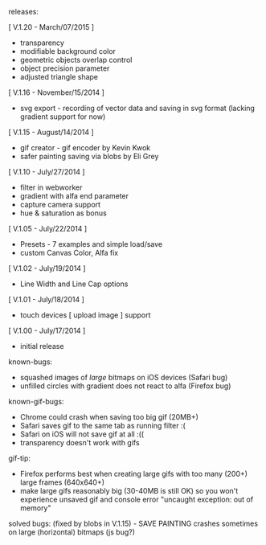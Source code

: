 releases:

[ V.1.20 - March/07/2015 ]
- transparency
- modifiable background color
- geometric objects overlap control
- object precision parameter
- adjusted triangle shape

[ V.1.16 - November/15/2014 ]
- svg export - recording of vector data and saving in svg format (lacking gradient support for now)

[ V.1.15 - August/14/2014 ]
- gif creator - gif encoder by Kevin Kwok
- safer painting saving via blobs by Eli Grey

[ V.1.10 - July/27/2014 ]
- filter in webworker
- gradient with alfa end parameter
- capture camera support
- hue & saturation as bonus

[ V.1.05 - July/22/2014 ]
- Presets - 7 examples and simple load/save
- custom Canvas Color, Alfa fix

[ V.1.02 - July/19/2014 ]
- Line Width and Line Cap options

[ V.1.01 - July/18/2014 ]
- touch devices [ upload image ] support

[ V.1.00 - July/17/2014 ]
- initial release

known-bugs:
- squashed images of _large_ bitmaps on iOS devices (Safari bug)
- unfilled circles with gradient does not react to alfa (Firefox bug)

known-gif-bugs:
- Chrome could crash when saving too big gif (20MB+)
- Safari saves gif to the same tab as running filter :(
- Safari on iOS will not save gif at all :((
- transparency doesn't work with gifs

gif-tip:
- Firefox performs best when creating large gifs with too many (200+) large frames (640x640+)
- make large gifs reasonably big (30-40MB is still OK) so you won't experience unsaved gif
  and console error "uncaught exception: out of memory"

solved bugs:
(fixed by blobs in V.1.15) - SAVE PAINTING crashes sometimes on large (horizontal) bitmaps (js bug?)
